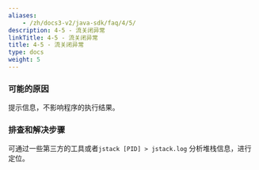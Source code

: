 ```yaml
---
aliases:
    - /zh/docs3-v2/java-sdk/faq/4/5/
description: 4-5 - 流关闭异常
linkTitle: 4-5 - 流关闭异常
title: 4-5 - 流关闭异常
type: docs
weight: 5
---
```




### 可能的原因

提示信息，不影响程序的执行结果。

### 排查和解决步骤

可通过一些第三方的工具或者`jstack [PID] > jstack.log` 分析堆栈信息，进行定位。